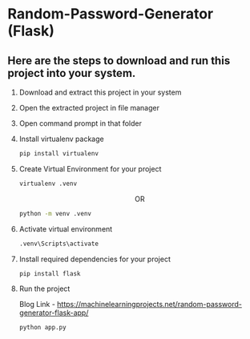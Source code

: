 <h1>Random-Password-Generator (Flask)</h1>

<h2>Here are the steps to download and run this project into your system.</h2>
<ol start="1">

<li>
<p>Download and extract this project in your system</p>
</li>

<li>
<p>Open the extracted project in file manager</p>
</li>

<li>
<p>Open command prompt in that folder</p>
</li>

<li>
<p>Install virtualenv package</p>

```bash
pip install virtualenv
```
</li>

<li>
<p>Create Virtual Environment for your project</p>

```bash
virtualenv .venv
```
<p align="center">OR</p>

```bash
python -m venv .venv
```
</li>

<li>
<p>Activate virtual environment</p>

```bash
.venv\Scripts\activate
```
</li>

<li>
<p>Install required dependencies for your project</p>

```bash
pip install flask
```
</li>

<li>
<p>Run the project</p>
  
Blog Link - https://machinelearningprojects.net/random-password-generator-flask-app/

```bash
python app.py
```
</li>

</ol>
